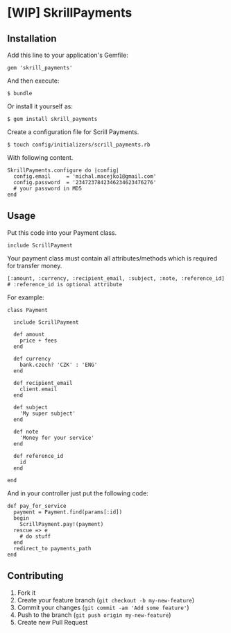 # [WIP] SkrillPayments

## Installation

Add this line to your application's Gemfile:

    gem 'skrill_payments'

And then execute:

    $ bundle

Or install it yourself as:

    $ gem install skrill_payments

Create a configuration file for Scrill Payments.

    $ touch config/initializers/scrill_payments.rb

With following content.

    SkrillPayments.configure do |config|
      config.email     = 'michal.macejko1@gmail.com'
      config.password  = '2347237842346234623476276'
      # your password in MD5
    end

## Usage

  Put this code into your Payment class.

    include ScrillPayment

  Your payment class must contain all attributes/methods which is required for transfer money.

    [:amount, :currency, :recipient_email, :subject, :note, :reference_id]
    # :reference_id is optional attribute

  For example:

    class Payment

      include ScrillPayment

      def amount
        price + fees
      end

      def currency
        bank.czech? 'CZK' : 'ENG'
      end

      def recipient_email
        client.email
      end

      def subject
        'My super subject'
      end

      def note
        'Money for your service'
      end

      def reference_id
        id
      end

    end

  And in your controller just put the following code:

    def pay_for_service
      payment = Payment.find(params[:id])
      begin
        ScrillPayment.pay!(payment)
      rescue => e
        # do stuff
      end
      redirect_to payments_path
    end

## Contributing

1. Fork it
2. Create your feature branch (`git checkout -b my-new-feature`)
3. Commit your changes (`git commit -am 'Add some feature'`)
4. Push to the branch (`git push origin my-new-feature`)
5. Create new Pull Request
